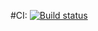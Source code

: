 #CI: [![Build status](https://ci.appveyor.com/api/projects/status/xtkr980tkdndti55?svg=true)](https://ci.appveyor.com/project/aremarss/card-order-selenide)